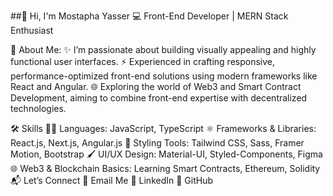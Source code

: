 ##👋 Hi, I'm Mostapha Yasser
💻 Front-End Developer | MERN Stack Enthusiast

🎨 About Me:
✨ I’m passionate about building visually appealing and highly functional user interfaces.
⚡ Experienced in crafting responsive, performance-optimized front-end solutions using modern frameworks like React and Angular.
🌐 Exploring the world of Web3 and Smart Contract Development, aiming to combine front-end expertise with decentralized technologies.

🛠️ Skills
🧑‍💻 Languages: JavaScript, TypeScript
⚛️ Frameworks & Libraries: React.js, Next.js, Angular.js
🎨 Styling Tools: Tailwind CSS, Sass, Framer Motion, Bootstrap
🖌️ UI/UX Design: Material-UI, Styled-Components, Figma
🌐 Web3 & Blockchain Basics: Learning Smart Contracts, Ethereum, Solidity
📬 Let’s Connect
📧 Email Me
🔗 LinkedIn
🐙 GitHub
